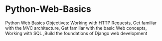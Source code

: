 # Python-Web-Basics
Python Web Basics Objectives: Working with HTTP Requests, Get familiar with the MVC architecture, Get familiar with the basic Web concepts, Working with SQL ,Build the foundations of Django web development
